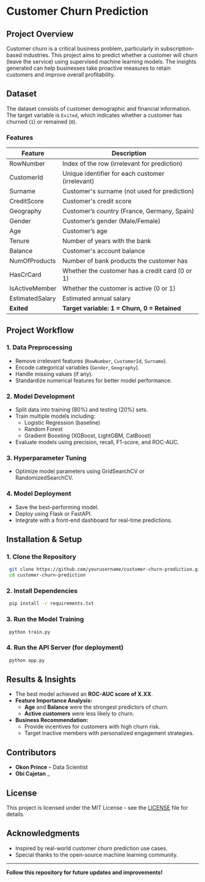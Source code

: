 # **Customer Churn Prediction**

## **Project Overview**
Customer churn is a critical business problem, particularly in subscription-based industries. This project aims to predict whether a customer will churn (leave the service) using supervised machine learning models. The insights generated can help businesses take proactive measures to retain customers and improve overall profitability.

## **Dataset**
The dataset consists of customer demographic and financial information. The target variable is `Exited`, which indicates whether a customer has churned (`1`) or remained (`0`).

### **Features**
| Feature            | Description                                              |
|-------------------|----------------------------------------------------------|
| RowNumber        | Index of the row (irrelevant for prediction)              |
| CustomerId       | Unique identifier for each customer (irrelevant)          |
| Surname          | Customer's surname (not used for prediction)              |
| CreditScore      | Customer's credit score                                   |
| Geography        | Customer’s country (France, Germany, Spain)               |
| Gender           | Customer’s gender (Male/Female)                           |
| Age              | Customer’s age                                           |
| Tenure           | Number of years with the bank                            |
| Balance          | Customer's account balance                               |
| NumOfProducts    | Number of bank products the customer has                 |
| HasCrCard        | Whether the customer has a credit card (0 or 1)          |
| IsActiveMember   | Whether the customer is active (0 or 1)                  |
| EstimatedSalary  | Estimated annual salary                                  |
| **Exited**       | **Target variable: 1 = Churn, 0 = Retained**             |

## **Project Workflow**

### **1. Data Preprocessing**
- Remove irrelevant features (`RowNumber`, `CustomerId`, `Surname`).
- Encode categorical variables (`Gender`, `Geography`).
- Handle missing values (if any).
- Standardize numerical features for better model performance.

### **2. Model Development**
- Split data into training (80%) and testing (20%) sets.
- Train multiple models including:
  - Logistic Regression (baseline)
  - Random Forest
  - Gradient Boosting (XGBoost, LightGBM, CatBoost)
- Evaluate models using precision, recall, F1-score, and ROC-AUC.

### **3. Hyperparameter Tuning**
- Optimize model parameters using GridSearchCV or RandomizedSearchCV.

### **4. Model Deployment**
- Save the best-performing model.
- Deploy using Flask or FastAPI.
- Integrate with a front-end dashboard for real-time predictions.

## **Installation & Setup**

### **1. Clone the Repository**
```bash
 git clone https://github.com/yourusername/customer-churn-prediction.git
 cd customer-churn-prediction
```

### **2. Install Dependencies**
```bash
 pip install -r requirements.txt
```

### **3. Run the Model Training**
```bash
 python train.py
```

### **4. Run the API Server (for deployment)**
```bash
 python app.py
```

## **Results & Insights**
- The best model achieved an **ROC-AUC score of X.XX**.
- **Feature Importance Analysis:**
  - **Age** and **Balance** were the strongest predictors of churn.
  - **Active customers** were less likely to churn.
- **Business Recommendation:**
  - Provide incentives for customers with high churn risk.
  - Target inactive members with personalized engagement strategies.

## **Contributors**
- **Okon Prince** – Data Scientist
- **Obi Cajetan** _ 

## **License**
This project is licensed under the MIT License - see the [LICENSE](LICENSE) file for details.

## **Acknowledgments**
- Inspired by real-world customer churn prediction use cases.
- Special thanks to the open-source machine learning community.

---

**Follow this repository for future updates and improvements!**

